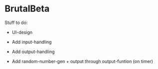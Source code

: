 BrutalBeta
==========

Stuff to do:


- UI-design

- Add input-handling
- Add output-handling


- Add random-number-gen + output through output-funtion (on timer)
